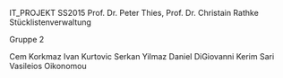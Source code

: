 IT_PROJEKT SS2015 Prof. Dr. Peter Thies, Prof. Dr. Christain Rathke
Stücklistenverwaltung

Gruppe 2

Cem Korkmaz
Ivan Kurtovic
Serkan Yilmaz
Daniel DiGiovanni
Kerim Sari
Vasileios Oikonomou
